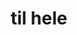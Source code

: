 ---
ee_id_thing: '4477'
site: '1'
type: '2'
inv_num: 2019-009
add_credit:
url: 2019-009-til-hele
title: til hele
year: '2019'
display_year: '2019'
medium: IKEA GUNDE, Diamond Plate Aluminum
dims:
pitch: Re-made an IKEA GUNDE chair using Diamond Plate Aluminum - metal sheets which
  have a raised repeating texture.&nbsp;
ps:
live_url:
youtube:
https://github.com/coryarcangel/alu:
imgs: til-hele-2019-009-db-ih--jfR1.jpg
subheading:
download:
commission:
related:
layout: things-i-made
---